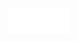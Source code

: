 <h1 align="center">
<img src="src/components/icons/LastandDevelopmentLogo.svg" alt="Lastand Development" width="100" />
</h1>